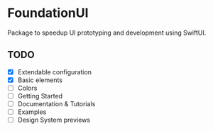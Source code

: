 # FoundationUI

Package to speedup UI prototyping and development using SwiftUI.

## TODO
- [x] Extendable configuration
- [x] Basic elements
- [ ] Colors
- [ ] Getting Started
- [ ] Documentation & Tutorials
- [ ] Examples
- [ ] Design System previews
